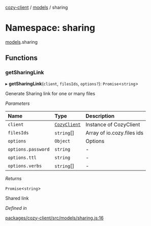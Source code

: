 [cozy-client](../README.md) / [models](models.md) / sharing

# Namespace: sharing

[models](models.md).sharing

## Functions

### getSharingLink

▸ **getSharingLink**(`client`, `filesIds`, `options?`): `Promise`<`string`>

Generate Sharing link for one or many files

*Parameters*

| Name | Type | Description |
| :------ | :------ | :------ |
| `client` | [`CozyClient`](../classes/CozyClient.md) | Instance of CozyClient |
| `filesIds` | `string`\[] | Array of io.cozy.files ids |
| `options` | `Object` | Options |
| `options.password` | `string` | - |
| `options.ttl` | `string` | - |
| `options.verbs` | `string`\[] | - |

*Returns*

`Promise`<`string`>

Shared link

*Defined in*

[packages/cozy-client/src/models/sharing.js:16](https://github.com/cozy/cozy-client/blob/master/packages/cozy-client/src/models/sharing.js#L16)
